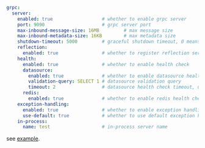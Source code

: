 ```yaml
grpc:
  server:
    enabled: true                  # whether to enable grpc server
    port: 9090                     # grpc server port
    max-inbound-message-size: 16MB         # max message size
    max-inbound-metadata-size: 16KB        # max metadata size
    shutdown-timeout: 5000         # graceful shutdown timeout, 0 means no timeout
    reflection:
      enabled: true                # whether to register reflection service
    health:
      enabled: true                # whether to enable health check
      datasource:
        enabled: true              # whether to enable datasource health check
        validation-query: SELECT 1 # datasource validation query
        timeout: 2                 # datasource health check timeout, unit: second
      redis:
        enabled: true              # whether to enable redis health check
    exception-handling:
      enabled: true                # whether to enable exception handling
      use-default: true            # whether to use default exception handler
    in-process:
      name: test                   # in-process server name
```

see [example](https://github.com/DanielLiu1123/grpc-starter/blob/main/grpc-boot-autoconfigure/grpc-server-boot-autoconfigure/src/main/resources/application-grpc-server-boot-starter-example.yaml).
